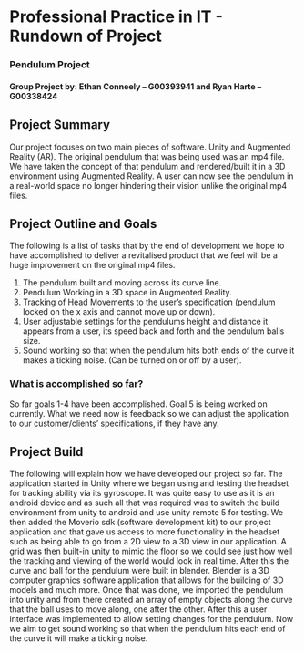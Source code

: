 # Professional Practice in IT - Rundown of Project
### Pendulum Project
#### Group Project by: Ethan Conneely – G00393941 and Ryan Harte – G00338424

## Project Summary
Our project focuses on two main pieces of software. Unity and Augmented Reality (AR). The original pendulum that was being used was an mp4 file. We have taken the concept of that pendulum and rendered/built it in a 3D environment using Augmented Reality. A user can now see the pendulum in a real-world space no longer hindering their vision unlike the original mp4 files. 

## Project Outline and Goals
The following is a list of tasks that by the end of development we hope to have accomplished to deliver a revitalised product that we feel will be a huge improvement on the original mp4 files.
1.	The pendulum built and moving across its curve line.
2.	Pendulum Working in a 3D space in Augmented Reality.
3.	Tracking of Head Movements to the user’s specification (pendulum locked on the x axis and cannot move up or down).
4.	User adjustable settings for the pendulums height and distance it appears from a user, its speed back and forth and the pendulum balls size.
5.	Sound working so that when the pendulum hits both ends of the curve it makes a ticking noise. (Can be turned on or off by a user).
### What is accomplished so far?
So far goals 1-4 have been accomplished. Goal 5 is being worked on currently. What we need now is feedback so we can adjust the application to our customer/clients’ specifications, if they have any.

## Project Build
The following will explain how we have developed our project so far.
The application started in Unity where we began using and testing the headset for tracking ability via its gyroscope. It was quite easy to use as it is an android device and as such all that was required was to switch the build environment from unity to android and use unity remote 5 for testing. We then added the Moverio sdk (software development kit) to our project application and that gave us access to more functionality in the headset such as being able to go from a 2D view to a 3D view in our application. A grid was then built-in unity to mimic the floor so we could see just how well the tracking and viewing of the world would look in real time. After this the curve and ball for the pendulum were built in blender. Blender is a 3D computer graphics software application that allows for the building of 3D models and much more. Once that was done, we imported the pendulum into unity and from there created an array of empty objects along the curve that the ball uses to move along, one after the other. After this a user interface was implemented to allow setting changes for the pendulum. Now we aim to get sound working so that when the pendulum hits each end of the curve it will make a ticking noise.
